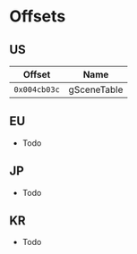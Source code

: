 # Offsets

## US
| Offset | Name |
|:-: | :-: |
|`0x004cb03c`| gSceneTable |

## EU
- Todo

## JP
- Todo

## KR
- Todo